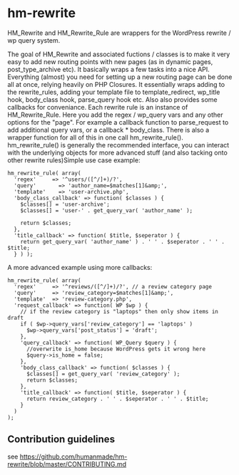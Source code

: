 hm-rewrite
==========

HM_Rewrite and HM_Rewrite_Rule are wrappers for the WordPress rewrite / wp query system.

The goal of HM_Rewrite and associated fuctions / classes is to make it very easy to add new routing points with new pages (as in dynamic pages, post_type_archive etc). It basically wraps a few tasks into a nice API. Everything (almost) you need for setting up a new routing page can be done all at once, relying heavily on PHP Closures. It essentially wraps adding to the rewrite_rules, adding your template file to template_redirect, wp_title hook, body_class hook, parse_query hook etc. Also also provides some callbacks for conveniance. Each rewrite rule is an instance of HM_Rewrite_Rule. Here you add the regex / wp_query vars and any other options for the "page". For example a callback function to parse_request to add additional query vars, or a callback  * body_class. There is also a wrapper function for all of this in one call hm_rewrite_rule(). hm_rewrite_rule() is generally the recommended interface, you can interact with the underlying objects for more advanced stuff (and also tacking onto other rewrite rules)Simple use case example:  

````
hm_rewrite_rule( array( 
  'regex' 	  => '^users/([^/]+)/?',  
  'query'	  	=> 'author_name=$matches[1]&amp;', 
  'template'	=> 'user-archive.php',
  'body_class_callback' => function( $classes ) { 
    $classes[] = 'user-archive';
    $classes[] = 'user-' . get_query_var( 'author_name' );
    
    return $classes;  
  },
  'title_callback' => function( $title, $seperator ) {
    return get_query_var( 'author_name' ) . ' ' . $seperator . ' ' . $title;
  } ) );
  ````
  
  A more advanced example using more callbacks:
  
  ````
  hm_rewrite_rule( array( 
    'regex' 	=> '^reviews/([^/]+)/?', // a review category page 
    'query'		=> 'review_category=$matches[1]&amp;', 
    'template'	=> 'review-category.php',
    'request_callback' => function( WP $wp ) {
      // if the review category is "laptops" then only show items in draft
      if ( $wp->query_vars['review_category'] == 'laptops' )
        $wp->query_vars['post_status'] = 'draft'; 
      },
      'query_callback' => function( WP_Query $query ) {
        //overwrite is_home because WordPress gets it wrong here
        $query->is_home = false;
      },
      'body_class_callback' => function( $classes ) {
        $classes[] = get_query_var( 'review_category' );
        return $classes;
      },
      'title_callback' => function( $title, $seperator ) {
        return review_category . ' ' . $seperator . ' ' . $title;
      }
    )
);
````

## Contribution guidelines ##

see https://github.com/humanmade/hm-rewrite/blob/master/CONTRIBUTING.md

